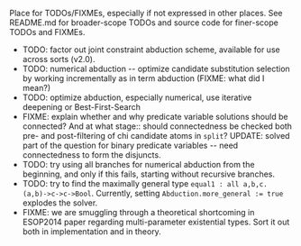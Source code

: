 Place for TODOs/FIXMEs, especially if not expressed in other places. See README.md for broader-scope TODOs and source code for finer-scope TODOs and FIXMEs.

* TODO: factor out joint constraint abduction scheme, available for use across sorts (v2.0).
* TODO: numerical abduction -- optimize candidate substitution selection by working incrementally as in term abduction (FIXME: what did I mean?)
* TODO: optimize abduction, especially numerical, use iterative deepening or Best-First-Search
* FIXME: explain whether and why predicate variable solutions should be connected? And at what stage:: should connectedness be checked both pre- and post-filtering of chi candidate atoms in `split`? UPDATE: solved part of the question for binary predicate variables -- need connectedness to form the disjuncts.
* TODO: try using all branches for numerical abduction from the beginning, and only if this fails, starting without recursive branches.
* TODO: try to find the maximally general type `equal1 : all a,b,c. (a,b)->c->c->Bool`. Currently, setting `Abduction.more_general := true` explodes the solver.
* FIXME: we are smuggling through a theoretical shortcoming in ESOP2014 paper regarding multi-parameter existential types. Sort it out both in implementation and in theory.